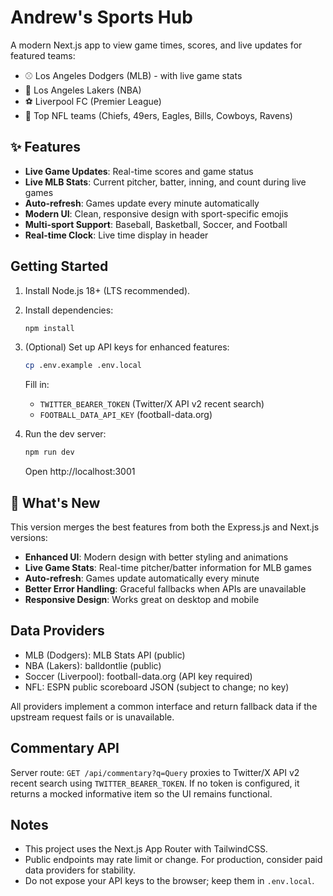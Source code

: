 # Andrew's Sports Hub

A modern Next.js app to view game times, scores, and live updates for featured teams:
- ⚾ Los Angeles Dodgers (MLB) - with live game stats
- 🏀 Los Angeles Lakers (NBA)
- ⚽ Liverpool FC (Premier League)
- 🏈 Top NFL teams (Chiefs, 49ers, Eagles, Bills, Cowboys, Ravens)

## ✨ Features

- **Live Game Updates**: Real-time scores and game status
- **Live MLB Stats**: Current pitcher, batter, inning, and count during live games
- **Auto-refresh**: Games update every minute automatically
- **Modern UI**: Clean, responsive design with sport-specific emojis
- **Multi-sport Support**: Baseball, Basketball, Soccer, and Football
- **Real-time Clock**: Live time display in header

## Getting Started

1. Install Node.js 18+ (LTS recommended).
2. Install dependencies:
   ```bash
   npm install
   ```

3. (Optional) Set up API keys for enhanced features:
   ```bash
   cp .env.example .env.local
   ```
   Fill in:
   - `TWITTER_BEARER_TOKEN` (Twitter/X API v2 recent search)
   - `FOOTBALL_DATA_API_KEY` (football-data.org)

4. Run the dev server:
   ```bash
   npm run dev
   ```
   Open http://localhost:3001

## 🚀 What's New

This version merges the best features from both the Express.js and Next.js versions:
- **Enhanced UI**: Modern design with better styling and animations
- **Live Game Stats**: Real-time pitcher/batter information for MLB games
- **Auto-refresh**: Games update automatically every minute
- **Better Error Handling**: Graceful fallbacks when APIs are unavailable
- **Responsive Design**: Works great on desktop and mobile

## Data Providers

- MLB (Dodgers): MLB Stats API (public)
- NBA (Lakers): balldontlie (public)
- Soccer (Liverpool): football-data.org (API key required)
- NFL: ESPN public scoreboard JSON (subject to change; no key)

All providers implement a common interface and return fallback data if the upstream request fails or is unavailable.

## Commentary API

Server route: `GET /api/commentary?q=Query` proxies to Twitter/X API v2 recent search using `TWITTER_BEARER_TOKEN`. If no token is configured, it returns a mocked informative item so the UI remains functional.

## Notes

- This project uses the Next.js App Router with TailwindCSS.
- Public endpoints may rate limit or change. For production, consider paid data providers for stability.
- Do not expose your API keys to the browser; keep them in `.env.local`.
